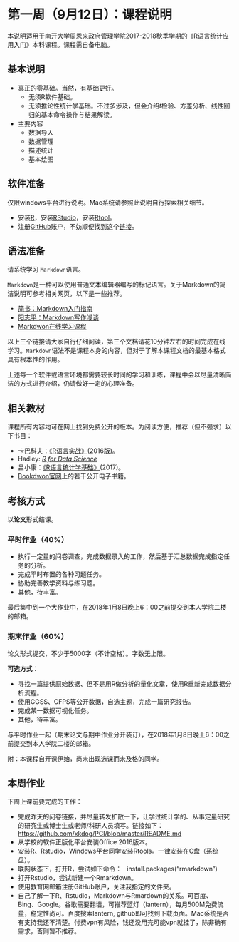 
# 第一周（9月12日）：课程说明

本说明适用于南开大学周恩来政府管理学院2017-2018秋季学期的《R语言统计应用入门》本科课程。课程需自备电脑。

## 基本说明

- 真正的零基础。当然，有基础更好。
  - 无须R软件基础。
  - 无须推论性统计学基础。不过多涉及，但会介绍*t*检验、方差分析、线性回归的基本命令操作与结果解读。
- 主要内容
  - 数据导入
  - 数据管理
  - 描述统计
  - 基本绘图


## 软件准备

仅限windows平台进行说明。Mac系统请参照此说明自行探索相关细节。

- 安装[R](https://www.r-project.org/)，安装[RStudio](https://www.rstudio.com/)，安装[Rtool](https://cran.r-project.org/bin/windows/Rtools/)。
- 注册[GitHub](https://github.com/)账户，不妨顺便找到这个[链接](https://github.com/xkdog/StatsUsingR)。

## 语法准备

请系统学习 `Markdown`语言。

`Markdown`是一种可以使用普通文本编辑器编写的标记语言。关于Markdown的简洁说明可参考相关网页，以下是一些推荐。
  
- [简书：Markdown入门指南](http://www.jianshu.com/p/1e402922ee32/)
- [阳志平：Markdown写作浅谈](http://www.yangzhiping.com/tech/r-markdown-knitr.html)
- [Markdwon在线学习课程](http://www.markdowntutorial.com/)
  
以上三个链接请大家自行仔细阅读，第三个文档请花10分钟左右的时间完成在线学习。`Markdown`语法不是课程本身的内容，但对于了解本课程文档的最基本格式具有根本性的作用。

上述每一个软件或语言环境都需要较长时间的学习和训练，课程中会以尽量清晰简洁的方式进行介绍，仍请做好一定的心理准备。

## 相关教材

课程所有内容均可在网上找到免费公开的版本。为阅读方便，推荐（但不强求）以下书目：

- 卡巴科夫：[《R语言实战》](https://www.amazon.cn/gp/product/B01FSXCBMS/ref=pd_cp_14_1?ie=UTF8&psc=1&refRID=53CV03RWGW12KYZQYJJX)(2016版)。 
- Hadley: [*R for Data Science*](http://r4ds.had.co.nz/)
- 吕小康：[《R语言统计学基础》](https://www.amazon.cn/%E6%95%B0%E9%87%8F%E7%BB%8F%E6%B5%8E%E5%AD%A6%E7%B3%BB%E5%88%97%E4%B8%9B%E4%B9%A6-R%E8%AF%AD%E8%A8%80%E7%BB%9F%E8%AE%A1%E5%AD%A6%E5%9F%BA%E7%A1%80-%E5%90%95%E5%B0%8F%E5%BA%B7/dp/B06XGR6LJZ/ref=sr_1_1?s=books&ie=UTF8&qid=1505149742&sr=1-1&keywords=%E5%90%95%E5%B0%8F%E5%BA%B7)(2017)。
- [Bookdwon官网](https://bookdown.org/)上的若干公开电子书籍。

## 考核方式

以**论文**形式结课。

### 平时作业（40%）

- 执行一定量的问卷调查，完成数据录入的工作，然后基于汇总数据完成指定任务的分析。
- 完成平时布置的各种习题任务。
- 协助完善教学资料与练习题。
- 其他，待丰富。

最后集中到一个大作业中，在2018年1月8日晚上6：00之前提交到本人学院二楼的邮箱。

### 期末作业（60%）

论文形式提交，不少于5000字（不计空格）。字数无上限。

**可选方式**：

- 寻找一篇提供原始数据、但不是用R做分析的量化文章，使用R重新完成数据分析流程。
- 使用CGSS、CFPS等公开数据，自选主题，完成一篇研究报告。
- 完成某一数据可视化任务。
- 其他，待丰富。

与平时作业一起（期末论文与期中作业分开装订），在2018年1月8日晚上6：00之前提交到本人学院二楼的邮箱。

附：本课程自开课伊始，尚未出现选课而未及格的同学。

## 本周作业

下周上课前要完成的工作：
 
- 完成昨天的问卷链接，并尽量转发扩散一下，让学过统计学的、从事定量研究的研究生或博士生或老师/科研人员填写。链接如下：
 
https://github.com/xkdog/PCI/blob/master/README.md
 
 
- 从学校的软件正版化平台安装Office 2016版本。
 
- 安装R、Rstudio，Windows平台同学安装Rtools。一律安装在C盘（系统盘）。
 
- 联网状态下，打开R，尝试如下命令：
 
install.packages(“rmarkdown”)
 
- 打开Rstudio，尝试新建一个Rmarkdown。
 
- 使用教育网邮箱注册GitHub账户，关注我指定的文件夹。
 
- 自己了解一下R、Rstudio，Markdown与Rmardown的关系。可百度、Bing、Google。谷歌需要翻墙，可推荐蓝灯（lantern），每月500M免费流量，稳定性尚可。百度搜索lantern, github即可找到下载页面。Mac系统是否有支持我还不清楚。付费vpn有风险，钱还没用完可能vpn就挂了，除非确有需求，否则暂不推荐。
